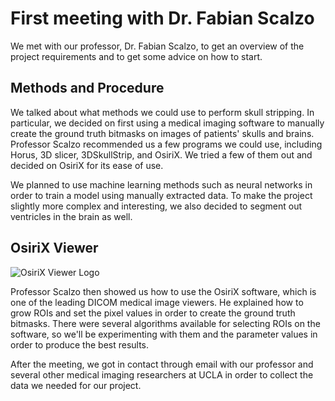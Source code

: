 # First meeting with Dr. Fabian Scalzo

We met with our professor, Dr. Fabian Scalzo, to get an overview of the project requirements
and to get some advice on how to start. 

## Methods and Procedure

We talked about what methods we could use to perform skull stripping. In particular, we 
decided on first using a medical imaging software to manually create the ground truth
bitmasks on images of patients' skulls and brains. Professor Scalzo recommended us a few
programs we could use, including Horus, 3D slicer, 3DSkullStrip, and OsiriX. We tried
a few of them out and decided on OsiriX for its ease of use. 

We planned to use machine learning methods such as neural networks in order
to train a model using manually extracted data. To make the project slightly more complex
and interesting, we also decided to segment out ventricles in the brain as well.

## OsiriX Viewer

![OsiriX Viewer Logo](https://upload.wikimedia.org/wikibooks/en/0/0b/OsiriX_Logo.jpg "OsiriX Viewer Logo")

Professor Scalzo then showed us how to use the OsiriX software, which is one of the leading
DICOM medical image viewers. He explained how to grow ROIs and set the pixel values in order
to create the ground truth bitmasks. There were several algorithms available for selecting
ROIs on the software, so we'll be experimenting with them and the parameter values in order
to produce the best results.

After the meeting, we got in contact through email with our professor and several other
medical imaging researchers at UCLA in order to collect the data we needed for our project.

